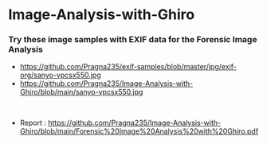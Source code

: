 # Image-Analysis-with-Ghiro

### Try these image samples with EXIF data for the Forensic Image Analysis
* https://github.com/Pragna235/exif-samples/blob/master/jpg/exif-org/sanyo-vpcsx550.jpg
* https://github.com/Pragna235/Image-Analysis-with-Ghiro/blob/main/sanyo-vpcsx550.jpg
<br>

* Report : https://github.com/Pragna235/Image-Analysis-with-Ghiro/blob/main/Forensic%20Image%20Analysis%20with%20Ghiro.pdf
